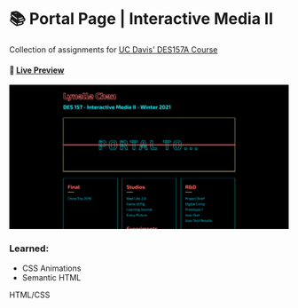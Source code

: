 # 📚 Portal Page | Interactive Media II

Collection of assignments for [UC Davis' DES157A Course](https://arts.ucdavis.edu/course-description/des-157a-interactive-media-ii-4)

#### **🔗 [Live Preview](1ynelle.github.io/des157)**

<img src="/images/des157-portal.png" alt="DES157 Portal Page" width="600">

### Learned:

- CSS Animations
- Semantic HTML

HTML/CSS
